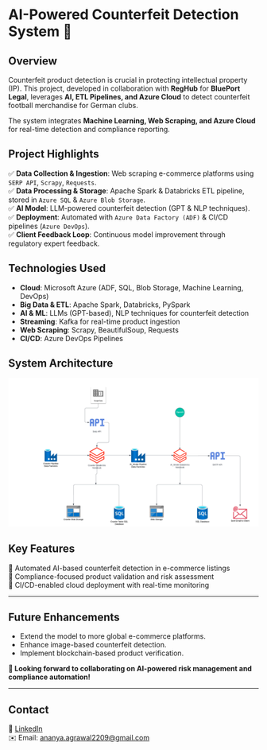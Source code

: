 # AI-Powered Counterfeit Detection System 🚀

## Overview
Counterfeit product detection is crucial in protecting intellectual property (IP). 
This project, developed in collaboration with **RegHub** for **BluePort Legal**, 
leverages **AI, ETL Pipelines, and Azure Cloud** to detect counterfeit football merchandise 
for German clubs. 

The system integrates **Machine Learning, Web Scraping, and Azure Cloud** for 
real-time detection and compliance reporting.

## Project Highlights
✅ **Data Collection & Ingestion**: Web scraping e-commerce platforms using `SERP API`, `Scrapy`, `Requests`.  
✅ **Data Processing & Storage**: Apache Spark & Databricks ETL pipeline, stored in `Azure SQL` & `Azure Blob Storage`.  
✅ **AI Model**: LLM-powered counterfeit detection (GPT & NLP techniques).  
✅ **Deployment**: Automated with `Azure Data Factory (ADF)` & CI/CD pipelines (`Azure DevOps`).  
✅ **Client Feedback Loop**: Continuous model improvement through regulatory expert feedback.  

## Technologies Used
- **Cloud**: Microsoft Azure (ADF, SQL, Blob Storage, Machine Learning, DevOps)
- **Big Data & ETL**: Apache Spark, Databricks, PySpark
- **AI & ML**: LLMs (GPT-based), NLP techniques for counterfeit detection
- **Streaming**: Kafka for real-time product ingestion
- **Web Scraping**: Scrapy, BeautifulSoup, Requests
- **CI/CD**: Azure DevOps Pipelines

## System Architecture
![Project Architecture](./SPM_Embeddings.png)

## Key Features
🔹 Automated AI-based counterfeit detection in e-commerce listings  
🔹 Compliance-focused product validation and risk assessment  
🔹 CI/CD-enabled cloud deployment with real-time monitoring  

---

## Future Enhancements
- Extend the model to more global e-commerce platforms.
- Enhance image-based counterfeit detection.
- Implement blockchain-based product verification.

**📢 Looking forward to collaborating on AI-powered risk management and compliance automation!**

---
## Contact  
🔗 [LinkedIn](https://www.linkedin.com/in/agarwalankur574/)  
✉️ Email: ananya.agrawal2209@gmail.com  
